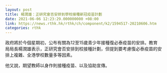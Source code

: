```yaml
---
layout: post
title: 楊潤雄：正研究會否安排到學校接種新冠疫苗計劃
date: 2021-06-06 12:23:29.000000000 +08:00
link: https://news.rthk.hk/rthk/ch/component/k2/1594517-20210606.htm
categories: rthk
---
```


政府將於今個星期初，公布有關為12至15歲青少年接種復必泰疫苗的安排。教育局局長楊潤雄表示，正研究會否安排到校接種計劃，但提到要考慮復必泰疫苗的安排上複雜、全港學校數量多等因素。

他又說，期望教師以身作則接種疫苗、以及協助宣傳。
